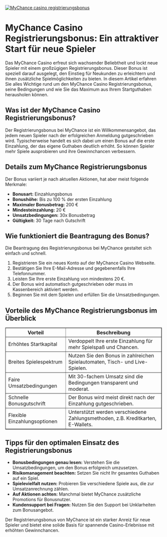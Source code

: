 [![MyChance casino registrierungsbonus](https://123-caf.pages.dev/gitsignup.png)](https://vrmoo.ru/Bt82HjjY)

<h1>MyChance Casino Registrierungsbonus: Ein attraktiver Start für neue Spieler</h1> <p>Das MyChance Casino erfreut sich wachsender Beliebtheit und lockt neue Spieler mit einem großzügigen Registrierungsbonus. Dieser Bonus ist speziell darauf ausgelegt, den Einstieg für Neukunden zu erleichtern und ihnen zusätzliche Spielmöglichkeiten zu bieten. In diesem Artikel erfahren Sie alles Wichtige rund um den MyChance Casino Registrierungsbonus, seine Bedingungen und wie Sie das Maximum aus Ihrem Startguthaben herausholen können.</p>  <h2>Was ist der MyChance Casino Registrierungsbonus?</h2> <p>Der Registrierungsbonus bei MyChance ist ein Willkommensangebot, das jedem neuen Spieler nach der erfolgreichen Anmeldung gutgeschrieben wird. Typischerweise handelt es sich dabei um einen Bonus auf die erste Einzahlung, der das eigene Guthaben deutlich erhöht. So können Spieler mehr Spiele ausprobieren und ihre Gewinnchancen verbessern.</p>  <h2>Details zum MyChance Registrierungsbonus</h2> <p>Der Bonus variiert je nach aktuellen Aktionen, hat aber meist folgende Merkmale:</p> <ul>   <li><strong>Bonusart:</strong> Einzahlungsbonus</li>   <li><strong>Bonushöhe:</strong> Bis zu 100 % der ersten Einzahlung</li>   <li><strong>Maximaler Bonusbetrag:</strong> 200 €</li>   <li><strong>Mindesteinzahlung:</strong> 20 €</li>   <li><strong>Umsatzbedingungen:</strong> 30x Bonusbetrag</li>   <li><strong>Gültigkeit:</strong> 30 Tage nach Gutschrift</li> </ul>  <h2>Wie funktioniert die Beantragung des Bonus?</h2> <p>Die Beantragung des Registrierungsbonus bei MyChance gestaltet sich einfach und schnell.</p> <ol>   <li>Registrieren Sie ein neues Konto auf der MyChance Casino Webseite.</li>   <li>Bestätigen Sie Ihre E-Mail-Adresse und gegebenenfalls Ihre Telefonnummer.</li>   <li>Leisten Sie Ihre erste Einzahlung von mindestens 20 €.</li>   <li>Der Bonus wird automatisch gutgeschrieben oder muss im Kassenbereich aktiviert werden.</li>   <li>Beginnen Sie mit dem Spielen und erfüllen Sie die Umsatzbedingungen.</li> </ol>  <h2>Vorteile des MyChance Registrierungsbonus im Überblick</h2> <table border="1" cellpadding="8" cellspacing="0" style="border-collapse: collapse; width: 100%;">   <thead>     <tr>       <th>Vorteil</th>       <th>Beschreibung</th>     </tr>   </thead>   <tbody>     <tr>       <td>Erhöhtes Startkapital</td>       <td>Verdoppelt Ihre erste Einzahlung für mehr Spielspaß und Chancen.</td>     </tr>     <tr>       <td>Breites Spielespektrum</td>       <td>Nutzen Sie den Bonus in zahlreichen Spielautomaten, Tisch- und Live-Spielen.</td>     </tr>     <tr>       <td>Faire Umsatzbedingungen</td>       <td>Mit 30-fachem Umsatz sind die Bedingungen transparent und moderat.</td>     </tr>     <tr>       <td>Schnelle Bonusgutschrift</td>       <td>Der Bonus wird meist direkt nach der Einzahlung gutgeschrieben.</td>     </tr>     <tr>       <td>Flexible Einzahlungsoptionen</td>       <td>Unterstützt werden verschiedene Zahlungsmethoden, z.B. Kreditkarten, E-Wallets.</td>     </tr>   </tbody> </table>  <h2>Tipps für den optimalen Einsatz des Registrierungsbonus</h2> <ul>   <li><strong>Bonusbedingungen genau lesen:</strong> Verstehen Sie die Umsatzbedingungen, um den Bonus erfolgreich umzusetzen.</li>   <li><strong>Risikomanagement beachten:</strong> Setzen Sie nicht Ihr gesamtes Guthaben auf ein Spiel.</li>   <li><strong>Spielevielfalt nutzen:</strong> Probieren Sie verschiedene Spiele aus, die zur Umsatzanrechnung zählen.</li>   <li><strong>Auf Aktionen achten:</strong> Manchmal bietet MyChance zusätzliche Promotions für Bonusnutzer.</li>   <li><strong>Kundensupport bei Fragen:</strong> Nutzen Sie den Support bei Unklarheiten zum Bonusangebot.</li> </ul>  <p>Der Registrierungsbonus von MyChance ist ein starker Anreiz für neue Spieler und bietet eine solide Basis für spannende Casino-Erlebnisse mit erhöhten Gewinnchancen.</p>